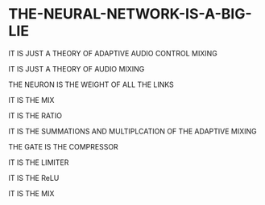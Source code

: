 # THE-NEURAL-NETWORK-IS-A-BIG-LIE

IT IS JUST A THEORY OF ADAPTIVE AUDIO CONTROL MIXING

IT IS JUST A THEORY OF AUDIO MIXING

THE NEURON IS THE WEIGHT OF ALL THE LINKS

IT IS THE MIX 

IT IS THE RATIO

IT IS THE SUMMATIONS AND MULTIPLCATION OF THE ADAPTIVE MIXING

THE GATE IS THE COMPRESSOR

IT IS THE LIMITER

IT IS THE ReLU

IT IS THE MIX
